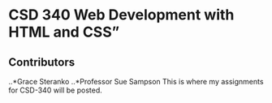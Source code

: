# CSD 340 Web Development with HTML and CSS”
## Contributors
..*Grace Steranko
..*Professor Sue Sampson
This is where my assignments for CSD-340 will be posted.
